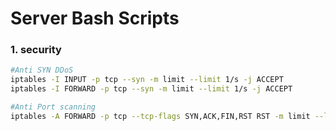 # Server Bash Scripts

### 1. security

``` bash
#Anti SYN DDoS
iptables -I INPUT -p tcp --syn -m limit --limit 1/s -j ACCEPT
iptables -I FORWARD -p tcp --syn -m limit --limit 1/s -j ACCEPT

#Anti Port scanning
iptables -A FORWARD -p tcp --tcp-flags SYN,ACK,FIN,RST RST -m limit --limit 1/s -j ACCEPT
```

